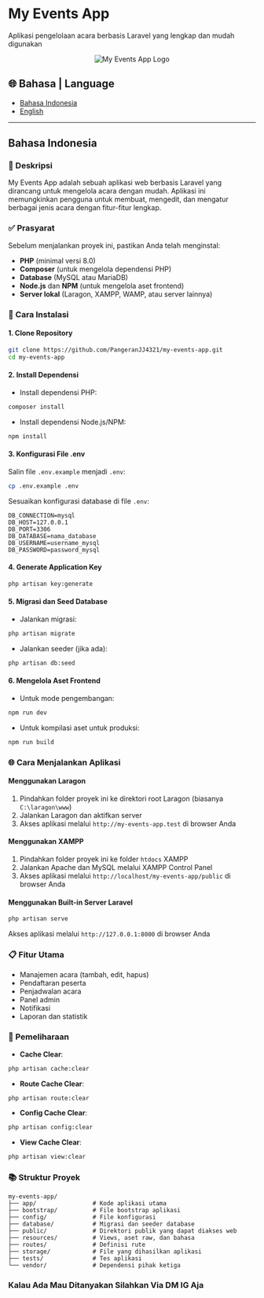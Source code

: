 # My Events App

Aplikasi pengelolaan acara berbasis Laravel yang lengkap dan mudah digunakan

<p align="center">
  <img src="/api/placeholder/800/400" alt="My Events App Logo" />
</p>

## 🌐 Bahasa | Language

- [Bahasa Indonesia](#bahasa-indonesia)
- [English](#english)

---

## Bahasa Indonesia

### 📝 Deskripsi

My Events App adalah sebuah aplikasi web berbasis Laravel yang dirancang untuk mengelola acara dengan mudah. Aplikasi ini memungkinkan pengguna untuk membuat, mengedit, dan mengatur berbagai jenis acara dengan fitur-fitur lengkap.

### ✅ Prasyarat

Sebelum menjalankan proyek ini, pastikan Anda telah menginstal:

- **PHP** (minimal versi 8.0)
- **Composer** (untuk mengelola dependensi PHP)
- **Database** (MySQL atau MariaDB)
- **Node.js** dan **NPM** (untuk mengelola aset frontend)
- **Server lokal** (Laragon, XAMPP, WAMP, atau server lainnya)

### 🚀 Cara Instalasi

#### 1. Clone Repository

```bash
git clone https://github.com/PangeranJJ4321/my-events-app.git
cd my-events-app
```

#### 2. Install Dependensi

- Install dependensi PHP:
```bash
composer install
```

- Install dependensi Node.js/NPM:
```bash
npm install
```



#### 3. Konfigurasi File .env

Salin file `.env.example` menjadi `.env`:
```bash
cp .env.example .env
```

Sesuaikan konfigurasi database di file `.env`:
```
DB_CONNECTION=mysql
DB_HOST=127.0.0.1
DB_PORT=3306
DB_DATABASE=nama_database
DB_USERNAME=username_mysql
DB_PASSWORD=password_mysql
```

#### 4. Generate Application Key

```bash
php artisan key:generate
```

#### 5. Migrasi dan Seed Database

- Jalankan migrasi:
```bash
php artisan migrate
```

- Jalankan seeder (jika ada):
```bash
php artisan db:seed
```

#### 6. Mengelola Aset Frontend

- Untuk mode pengembangan:
```bash
npm run dev
```

- Untuk kompilasi aset untuk produksi:
```bash
npm run build
```

### 🌐 Cara Menjalankan Aplikasi

#### Menggunakan Laragon
1. Pindahkan folder proyek ini ke direktori root Laragon (biasanya `C:\laragon\www`)
2. Jalankan Laragon dan aktifkan server
3. Akses aplikasi melalui `http://my-events-app.test` di browser Anda

#### Menggunakan XAMPP
1. Pindahkan folder proyek ini ke folder `htdocs` XAMPP
2. Jalankan Apache dan MySQL melalui XAMPP Control Panel
3. Akses aplikasi melalui `http://localhost/my-events-app/public` di browser Anda

#### Menggunakan Built-in Server Laravel
```bash
php artisan serve
```
Akses aplikasi melalui `http://127.0.0.1:8000` di browser Anda

### 📋 Fitur Utama

- Manajemen acara (tambah, edit, hapus)
- Pendaftaran peserta
- Penjadwalan acara
- Panel admin
- Notifikasi
- Laporan dan statistik

### 🔧 Pemeliharaan

- **Cache Clear**:
```bash
php artisan cache:clear
```

- **Route Cache Clear**:
```bash
php artisan route:clear
```

- **Config Cache Clear**:
```bash
php artisan config:clear
```

- **View Cache Clear**:
```bash
php artisan view:clear
```

### 📚 Struktur Proyek

```
my-events-app/
├── app/                # Kode aplikasi utama
├── bootstrap/          # File bootstrap aplikasi
├── config/             # File konfigurasi
├── database/           # Migrasi dan seeder database
├── public/             # Direktori publik yang dapat diakses web
├── resources/          # Views, aset raw, dan bahasa
├── routes/             # Definisi rute
├── storage/            # File yang dihasilkan aplikasi
├── tests/              # Tes aplikasi
└── vendor/             # Dependensi pihak ketiga
```



### Kalau Ada Mau Ditanyakan Silahkan Via DM IG Aja
